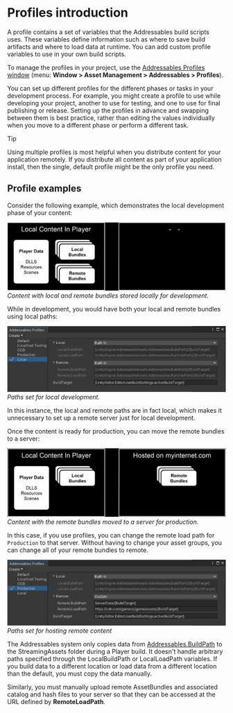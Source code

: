 # Profiles introduction

A profile contains a set of variables that the Addressables build scripts uses. These variables define information such as where to save build artifacts and where to load data at runtime. You can add custom profile variables to use in your own build scripts.

To manage the profiles in your project, use the [Addressables Profiles window](addressables-profiles-window.md) (menu: __Window > Asset Management > Addressables > Profiles__).

You can set up different profiles for the different phases or tasks in your development process. For example, you might create a profile to use while developing your project, another to use for testing, and one to use for final publishing or release. Setting up the profiles in advance and swapping between them is best practice, rather than editing the values individually when you move to a different phase or perform a different task.

> [!TIP]
> Using multiple profiles is most helpful when you distribute content for your application remotely. If you distribute all content as part of your application install, then the single, default profile might be the only profile you need.

## Profile examples

Consider the following example, which demonstrates the local development phase of your content:

![](images/profiles-example-local.png)<br/>*Content with local and remote bundles stored locally for development.*

While in development, you would have both your local and remote bundles using local paths:

![](images/profiles-example-local-paths.png)<br/>*Paths set for local development.*

In this instance, the local and remote paths are in fact local, which makes it unnecessary to set up a remote server just for local development.

Once the content is ready for production, you can move the remote bundles to a server:

![](images/profiles-example-remote.png)<br/>*Content with the remote bundles moved to a server for production.*

In this case, if you use profiles, you can change the remote load path for `Production` to that server. Without having to change your asset groups, you can change all of your remote bundles to remote.

![](images/profiles-example-remote-paths.png)<br/>*Paths set for hosting remote content*

The Addressables system only copies data from [Addressables.BuildPath](xref:UnityEngine.AddressableAssets.Addressables.BuildPath) to the StreamingAssets folder during a Player build. It doesn't handle arbitrary paths specified through the LocalBuildPath or LocalLoadPath variables. If you build data to a different location or load data from a different location than the default, you must copy the data manually.

Similarly, you must manually upload remote AssetBundles and associated catalog and hash files to your server so that they can be accessed at the URL defined by __RemoteLoadPath__.
